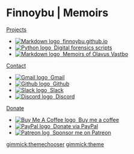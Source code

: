 # Finnoybu | Memoirs

[Projects]()

* [![Markdown logo](../images/markdown-button.png "Markdown") &nbsp;finnoybu.github.io](https://github.com/finnoybu/finnoybu.github.io)
* [![Python logo](../images/python-button.png "Python") &nbsp;Digital forensics scripts](https://github.com/finnoybu/dfir)
* [![Markdown logo](../images/markdown-button.png "Markdown") &nbsp;Memoirs of Olavus Vastbo](https://github.com/finnoybu/memoirs)


[Contact]()

* [![Gmail logo](../images/gmail-button.png "finnoybu@gmail.com") &nbsp;Gmail](mailto:finnoybu@gmail.com)
* [![Github logo](../images/github-button.png "Github") &nbsp;Github](https://github.com/finnoybu)
* [![Slack logo](../images/slack-button.png "slack.finnoybu.com") &nbsp;Slack](https://slack.finnoybu.com)
* [![Discord logo](../images/discord-button.png "discord.finnoybu.com") &nbsp;Discord](https://discord.finnoybu.com)

[Donate]()

* [![Buy Me A Coffee logo](../images/bmc-button.png "$") &nbsp;Buy me a coffee](https://www.buymeacoffee.com/finnoybu)
* [![PayPal logo](../images/paypal-button.png "$$") &nbsp;Donate via PayPal](https://www.paypal.com/paypalme/finnoybu)
* [![Patreon log](../images/patreon-button.png "$$$") &nbsp;Sponsor me on Patreon](https://www.patreon.com/finnoybu)

[gimmick:themechooser](ThemeChooser)
[gimmick:theme](Cosmo)